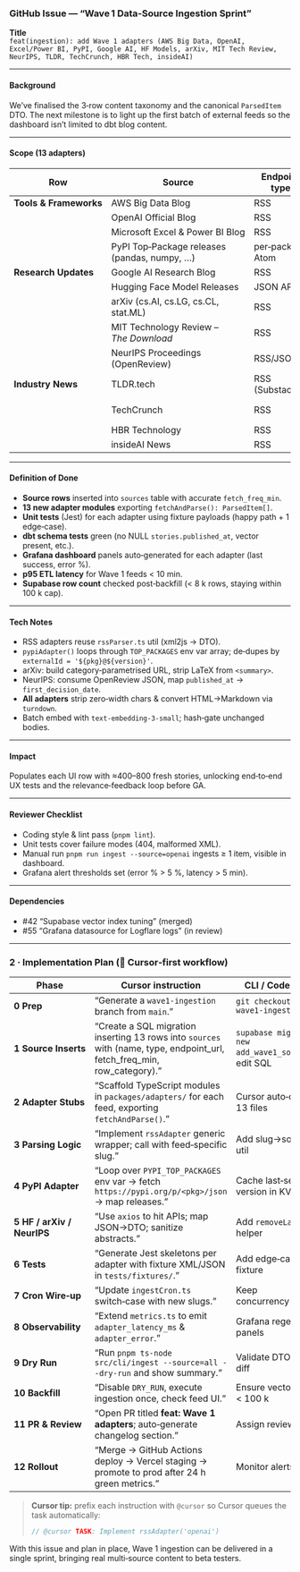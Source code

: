 ### GitHub Issue — “Wave 1 Data‑Source Ingestion Sprint”

**Title**\
`feat(ingestion): add Wave 1 adapters (AWS Big Data, OpenAI, Excel/Power BI, PyPI, Google AI, HF Models, arXiv, MIT Tech Review, NeurIPS, TLDR, TechCrunch, HBR Tech, insideAI)`

---

#### Background

We’ve finalised the 3‑row content taxonomy and the canonical `ParsedItem` DTO. The next milestone is to light up the first batch of external feeds so the dashboard isn’t limited to dbt blog content.

---

#### Scope (13 adapters)

| Row                    | Source                                       | Endpoint type    | Adapter stub                          | Fetch cadence |
| ---------------------- | -------------------------------------------- | ---------------- | ------------------------------------- | ------------- |
| **Tools & Frameworks** | AWS Big Data Blog                            | RSS              | `rssAdapter('awsBigData')`            | 60 min        |
|                        | OpenAI Official Blog                         | RSS              | `rssAdapter('openai')`                | 60 min        |
|                        | Microsoft Excel & Power BI Blog              | RSS              | `rssAdapter('m365Excel')`             | 120 min       |
|                        | PyPI Top‑Package releases (pandas, numpy, …) | per‑package Atom | `pypiAdapter()`                       | 180 min       |
| **Research Updates**   | Google AI Research Blog                      | RSS              | `rssAdapter('googleAI')`              | 60 min        |
|                        | Hugging Face Model Releases                  | JSON API         | `huggingfaceAdapter()`                | 30 min        |
|                        | arXiv (cs.AI, cs.LG, cs.CL, stat.ML)         | RSS              | `arxivAdapter(['cs.AI', …])`          | 1440 min      |
|                        | MIT Technology Review – *The Download*       | RSS              | `rssAdapter('mitTR')`                 | 720 min       |
|                        | NeurIPS Proceedings (OpenReview)             | RSS/JSON         | `neuripsAdapter()`                    | 1440 min      |
| **Industry News**      | TLDR.tech                                    | RSS (Substack)   | `rssAdapter('tldr')`                  | 720 min       |
|                        | TechCrunch                                   | RSS              | *exists* (`rssAdapter('techcrunch')`) | 30 min        |
|                        | HBR Technology                               | RSS              | `rssAdapter('hbrTech')`               | 1440 min      |
|                        | insideAI News                                | RSS              | `rssAdapter('insideAI')`              | 60 min        |

---

#### Definition of Done

- **Source rows** inserted into `sources` table with accurate `fetch_freq_min`.
- **13 new adapter modules** exporting `fetchAndParse(): ParsedItem[]`.
- **Unit tests** (Jest) for each adapter using fixture payloads (happy path + 1 edge‑case).
- **dbt schema tests** green (no NULL `stories.published_at`, vector present, etc.).
- **Grafana dashboard** panels auto‑generated for each adapter (last success, error %).
- **p95 ETL latency** for Wave 1 feeds < 10 min.
- **Supabase row count** checked post‑backfill (< 8 k rows, staying within 100 k cap).

---

#### Tech Notes

- RSS adapters reuse `rssParser.ts` util (xml2js → DTO).
- `pypiAdapter()` loops through `TOP_PACKAGES` env var array; de‑dupes by `externalId = '${pkg}@${version}'`.
- arXiv: build category‑parametrised URL, strip LaTeX from `<summary>`.
- NeurIPS: consume OpenReview JSON, map `published_at` → `first_decision_date`.
- **All adapters** strip zero‑width chars & convert HTML→Markdown via `turndown`.
- Batch embed with `text‑embedding‑3‑small`; hash‑gate unchanged bodies.

---

#### Impact

Populates each UI row with ≈400–800 fresh stories, unlocking end‑to‑end UX tests and the relevance‑feedback loop before GA.

---

#### Reviewer Checklist

- Coding style & lint pass (`pnpm lint`).
- Unit tests cover failure modes (404, malformed XML).
- Manual run `pnpm run ingest --source=openai` ingests ≥ 1 item, visible in dashboard.
- Grafana alert thresholds set (error % > 5 %, latency > 5 min).

---

#### Dependencies

- \#42 “Supabase vector index tuning” (merged)
- \#55 “Grafana datasource for Logflare logs” (in review)

---

### 2 · Implementation Plan (👋 Cursor‑first workflow)

| Phase                      | Cursor instruction                                                                                                           | CLI / Code tasks                                    |
| -------------------------- | ---------------------------------------------------------------------------------------------------------------------------- | --------------------------------------------------- |
| **0 Prep**                 | “Generate a `wave1‑ingestion` branch from `main`.”                                                                           | `git checkout -b wave1-ingestion`                   |
| **1 Source Inserts**       | “Create a SQL migration inserting 13 rows into `sources` with (name, type, endpoint\_url, fetch\_freq\_min, row\_category).” | `supabase migrate new add_wave1_sources` → edit SQL |
| **2 Adapter Stubs**        | “Scaffold TypeScript modules in `packages/adapters/` for each feed, exporting `fetchAndParse()`.”                            | Cursor auto‑creates 13 files                        |
| **3 Parsing Logic**        | “Implement `rssAdapter` generic wrapper; call with feed‑specific slug.”                                                      | Add slug→sourceId util                              |
| **4 PyPI Adapter**         | “Loop over `PYPI_TOP_PACKAGES` env var → fetch `https://pypi.org/p/<pkg>/json` → map releases.”                              | Cache last‑seen version in KV                       |
| **5 HF / arXiv / NeurIPS** | “Use `axios` to hit APIs; map JSON→DTO; sanitize abstracts.”                                                                 | Add `removeLatex.ts` helper                         |
| **6 Tests**                | “Generate Jest skeletons per adapter with fixture XML/JSON in `tests/fixtures/`.”                                            | Add edge‑case fixture                               |
| **7 Cron Wire‑up**         | “Update `ingestCron.ts` switch‑case with new slugs.”                                                                         | Keep concurrency ≤ 4                                |
| **8 Observability**        | “Extend `metrics.ts` to emit `adapter_latency_ms` & `adapter_error`.”                                                        | Grafana regex panels                                |
| **9 Dry Run**              | “Run `pnpm ts-node src/cli/ingest --source=all --dry-run` and show summary.”                                                 | Validate DTO & row diff                             |
| **10 Backfill**            | “Disable `DRY_RUN`, execute ingestion once, check feed UI.”                                                                  | Ensure vector count < 100 k                         |
| **11 PR & Review**         | “Open PR titled **feat: Wave 1 adapters**; auto‑generate changelog section.”                                                 | Assign reviewers                                    |
| **12 Rollout**             | “Merge → GitHub Actions deploy → Vercel staging → promote to prod after 24 h green metrics.”                                 | Monitor alerts                                      |

> **Cursor tip:** prefix each instruction with `@cursor` so Cursor queues the task automatically:
>
> ```ts
> // @cursor TASK: Implement rssAdapter('openai')
> ```

With this issue and plan in place, Wave 1 ingestion can be delivered in a single sprint, bringing real multi‑source content to beta testers.

